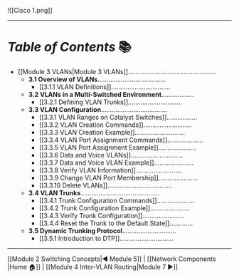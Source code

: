 ![[Cisco 1.png]]

---
# *Table of Contents* 📚

- [[Module 3 VLANs|Module 3 VLANs]].................................................
	- **3.1 Overview of VLANs**......................................
		- [[3.1.1 VLAN Definitions]].................................
	- **3.2 VLANs in a Multi-Switched Environment**..................
		- [[3.2.1 Defining VLAN Trunks]]..............................
	- **3.3 VLAN Configuration**.....................................
		- [[3.3.1 VLAN Ranges on Catalyst Switches]].................
		- [[3.3.2 VLAN Creation Commands]]...........................
		- [[3.3.3 VLAN Creation Example]]............................
		- [[3.3.4 VLAN Port Assignment Commands]]....................
		- [[3.3.5 VLAN Port Assignment Example]].....................
		- [[3.3.6 Data and Voice VLANs]].............................
		- [[3.3.7 Data and Voice VLAN Example]]......................
		- [[3.3.8 Verify VLAN Information]]..........................
		- [[3.3.9 Change VLAN Port Membership]]......................
		- [[3.3.10 Delete VLANs]]....................................
	- **3.4 VLAN Trunks**............................................
		- [[3.4.1 Trunk Configuration Commands]].....................
		- [[3.4.2 Trunk Configuration Example]]......................
		- [[3.4.3 Verify Trunk Configuration]].......................
		- [[3.4.4 Reset the Trunk to the Default State]].............
	- **3.5 Dynamic Trunking Protocol**..............................
		- [[3.5.1 Introduction to DTP]]..............................

---

[[Module 2 Switching Concepts|◀ Module 5]]         |         [[Network Components |Home 🏠]]         |         [[Module 4 Inter-VLAN Routing|Module 7 ▶]]